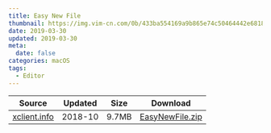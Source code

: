```yaml
---
title: Easy New File
thumbnail: https://img.vim-cn.com/0b/433ba554169a9b865e74c50464442e6818a29e.png
date: 2019-03-30
updated: 2019-03-30
meta:
  date: false
categories: macOS
tags:
  - Editor
---
```


| Source | Updated | Size | Download |
| ------ | ------- | -------- | -------- |
| <div class="unknown">[xclient.info](http://xclient.info)</div> | 2018-10 | 9.7MB | [EasyNewFile.zip](https://img.vim-cn.com/af/265958eb6247030145ba387d8b05ffdb20f221.zip) |
